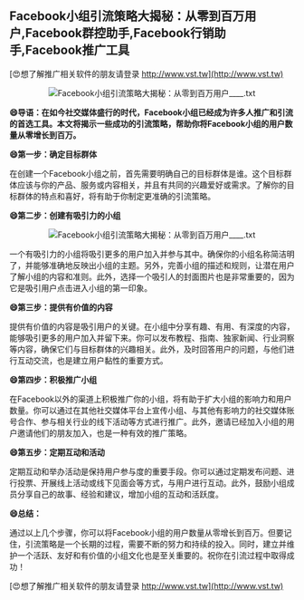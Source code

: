 ## **Facebook小组引流策略大揭秘：从零到百万用户,Facebook群控助手,Facebook行销助手,Facebook推广工具**

[😍想了解推广相关软件的朋友请登录 http://www.vst.tw](http://www.vst.tw)

 <center><img src="https://vst.tw/MP4/tuiguang/png/4.png" alt="Facebook小组引流策略大揭秘：从零到百万用户____.txt"></center>

**😄导语：在如今社交媒体盛行的时代，Facebook小组已经成为许多人推广和引流的首选工具。本文将揭示一些成功的引流策略，帮助你将Facebook小组的用户数量从零增长到百万。**

**😄第一步：确定目标群体**

在创建一个Facebook小组之前，首先需要明确自己的目标群体是谁。这个目标群体应该与你的产品、服务或内容相关，并且有共同的兴趣爱好或需求。了解你的目标群体的特点和喜好，将有助于你制定更准确的引流策略。

**😄第二步：创建有吸引力的小组**

 <center><img src="https://vst.tw/MP4/tuiguang/png/1.png" alt="Facebook小组引流策略大揭秘：从零到百万用户____.txt"></center>

一个有吸引力的小组将吸引更多的用户加入并参与其中。确保你的小组名称简洁明了，并能够准确地反映出小组的主题。另外，完善小组的描述和规则，让潜在用户了解小组的内容和准则。此外，选择一个吸引人的封面图片也是非常重要的，因为它是吸引用户点击进入小组的第一印象。

**😄第三步：提供有价值的内容**

提供有价值的内容是吸引用户的关键。在小组中分享有趣、有用、有深度的内容，能够吸引更多的用户加入并留下来。你可以发布教程、指南、独家新闻、行业洞察等内容，确保它们与目标群体的兴趣相关。此外，及时回答用户的问题，与他们进行互动交流，也是建立用户黏性的重要方式。

**😄第四步：积极推广小组**

在Facebook以外的渠道上积极推广你的小组，将有助于扩大小组的影响力和用户数量。你可以通过在其他社交媒体平台上宣传小组、与其他有影响力的社交媒体账号合作、参与相关行业的线下活动等方式进行推广。此外，邀请已经加入小组的用户邀请他们的朋友加入，也是一种有效的推广策略。

**😄第五步：定期互动和活动**

定期互动和举办活动是保持用户参与度的重要手段。你可以通过定期发布问题、进行投票、开展线上活动或线下见面会等方式，与用户进行互动。此外，鼓励小组成员分享自己的故事、经验和建议，增加小组的互动和活跃度。

**😄总结：**

通过以上几个步骤，你可以将Facebook小组的用户数量从零增长到百万。但要记住，引流策略是一个长期的过程，需要不断的努力和持续的投入。同时，建立并维护一个活跃、友好和有价值的小组文化也是至关重要的。祝你在引流过程中取得成功！

[😍想了解推广相关软件的朋友请登录 http://www.vst.tw](http://www.vst.tw)



